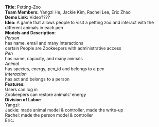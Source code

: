 **Title:** Petting-Zoo  <br />
**Team Members:** Yangzi He, Jackie Kim, Rachel Lee, Eric Zhao  <br />
**Demo Link:** Video????   <br />
**Idea:** A game that allows people to visit a petting zoo and interact with the different animals in each pen  <br />
**Models and Description:**  <br />
*Person* <br />
has name, email and many interactions <br />
certain People are Zookeepers with administrative access <br />
*Pen*   <br />
has name, capacity, and many animals   <br />
*Animal*   <br />
has species, energy, pen_id and belongs to a pen <br />
*Interaction*  <br />
has act and belongs to a person  <br />
**Features:**  <br />
Users can log in    <br />
Zookeepers can restore animals' energy   <br />
**Division of Labor:**   <br />
Yangzi:  <br />
Jackie: made animal model & controller, made the write-up  <br />
Rachel:  made the person model & controller<br />
Eric:  <br />

